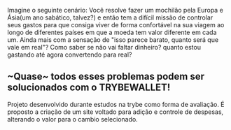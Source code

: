 Imagine o seguinte cenário: Você resolve fazer um mochilão pela Europa e Ásia(um ano sabático, talvez?) e então tem a difícil missão de controlar seus gastos para que consiga viver de forma confortável na sua viagem ao longo de diferentes países em que a moeda tem valor diferente em cada um. Ainda mais com a sensação de "isso parece barato, quanto será que vale em real"? Como saber se não vai faltar dinheiro? quanto estou gastando até agora convertendo para real?

## ~Quase~ todos esses problemas podem ser solucionados com o TRYBEWALLET!

Projeto desenvolvido durante estudos na trybe como forma de avaliação. É proposto a criação de um site voltado para adição e controle de despesas, alterando o valor para o cambio selecionado.